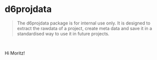 # d6projdata

<!-- badges: start -->
<!-- badges: end -->

> The d6projdata package is for internal use only.
> It is designed to extract the rawdata of a project,
> create meta data and save it in a standardised way
> to use it in future projects.

<br>

Hi Moritz!
